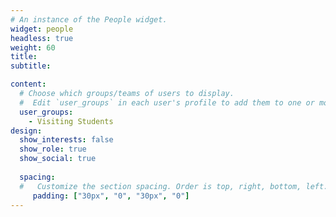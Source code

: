 ```yaml
---
# An instance of the People widget.
widget: people
headless: true
weight: 60
title: 
subtitle:

content:
  # Choose which groups/teams of users to display.
  #  Edit `user_groups` in each user's profile to add them to one or more of these groups.
  user_groups:
    - Visiting Students
design:
  show_interests: false
  show_role: true
  show_social: true
  
  spacing:
  #   Customize the section spacing. Order is top, right, bottom, left.
     padding: ["30px", "0", "30px", "0"]
---
```

